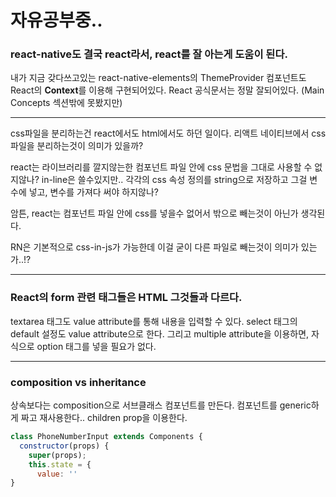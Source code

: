 # 자유공부중..

### react-native도 결국 react라서, react를 잘 아는게 도움이 된다.
내가 지금 갖다쓰고있는 react-native-elements의 ThemeProvider 컴포넌트도 React의 **Context**를 이용해 구현되어있다.
React 공식문서는 정말 잘되어있다. (Main Concepts 섹션밖에 못봤지만)

----

css파일을 분리하는건 react에서도 html에서도 하던 일이다.
리액트 네이티브에서 css파일을 분리하는것이 의미가 있을까?

react는 라이브러리를 깔지않는한 컴포넌트 파일 안에 css 문법을 그대로 사용할 수 없지않나? in-line은 쓸수있지만.. 각각의 css 속성 정의를 string으로 저장하고 그걸 변수에 넣고, 변수를 가져다 써야 하지않나?

암튼, react는 컴포넌트 파일 안에 css를 넣을수 없어서 밖으로 빼는것이 아닌가 생각된다.

RN은 기본적으로 css-in-js가 가능한데 이걸 굳이 다른 파일로 빼는것이 의미가 있는가..!?

----

### React의 form 관련 태그들은 HTML 그것들과 다르다.

textarea 태그도 value attribute를 통해 내용을 입력할 수 있다.
select 태그의 default 설정도 value attribute으로 한다.
그리고 multiple attribute을 이용하면, 자식으로 option 태그를 넣을 필요가 없다.

----

### composition vs inheritance
상속보다는 composition으로 서브클래스 컴포넌트를 만든다.
컴포넌트를 generic하게 짜고 재사용한다.. children prop을 이용한다.
```jsx
class PhoneNumberInput extends Components {
  constructor(props) {
    super(props);
    this.state = {
      value: ''
}
```
<!--stackedit_data:
eyJoaXN0b3J5IjpbMTUzMTA3MTkxMywtMTY3OTY3OTI4MV19
-->